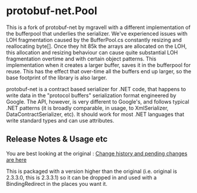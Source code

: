 # protobuf-net.Pool

This is a fork of protobuf-net by mgravell with a different implementation of the bufferpool that underlies the serializer. We've experienced issues with LOH fragmentation caused by the BufferPool.cs constantly resizing and reallocating byte[]. Once they hit 85k the arrays are allocated on the LOH, this allocation and resizing behaviour can cause quite substantial LOH fragmentation overtime and with certain object patterns. This implementation when it creates a larger buffer, saves it in the bufferpool for reuse. This has the effect that over-time all the buffers end up larger, so the base footprint of the library is also larger. 

protobuf-net is a contract based serializer for .NET code, that happens to write data in the "protocol buffers" serialization format engineered by Google. The API, however, is very different to Google's, and follows typical .NET patterns (it is broadly comparable, in usage, to XmlSerializer, DataContractSerializer, etc). It should work for most .NET languages that write standard types and can use attributes.

## Release Notes & Usage etc

You are best looking at the original : [Change history and pending changes are here](http://mgravell.github.io/protobuf-net/releasenotes)

This is packaged with a version higher than the original (i.e. original is 2.3.3.0, this is 2.3.3.1) so it can be dropped in and used with a BindingRedirect in the places you want it.
